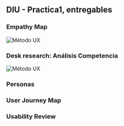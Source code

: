 ## DIU - Practica1, entregables


### Empathy Map

![Método UX](img/Empathy_Map.png.png)

### Desk research: Análisis Competencia

![Método UX](img/Competitor_Analysis.png.png)


### Personas



### User Journey Map





### Usability Review


